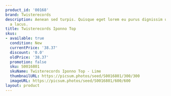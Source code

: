 ```yaml
---
product_id: '00168'
brand: Twisterecords
description: Aenean sed turpis. Quisque eget lorem eu purus dignissim ultricies. Mauris
  a lacus.
title: Twisterecords Iponno Top
skus:
- available: true
  condition: New
  currentPrice: '38.37'
  discount: '0.0'
  oldPrice: '38.37'
  promotion: false
  sku: S0016801
  skuName: Twisterecords Iponno Top - Lime
  thumbnailURL: https://picsum.photos/seed/S0016801/300/300
  imageURL: https://picsum.photos/seed/S0016801/600/600
layout: product
---
```

